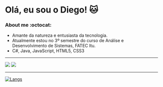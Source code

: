 # Olá, eu sou o Diego! :cat:

### About me    :octocat:
- Amante da natureza e entusiasta da tecnologia. 
- Atualmente estou no 3º semestre do curso de Análise e Desenvolvimento de Sistemas, FATEC Itu.
- C#, Java, JavaScript, HTML5, CSS3

___

[<img src="https://img.shields.io/badge/linkedin-%230077B5.svg?&style=for-the-badge&logo=linkedin&logoColor=white" />](https://www.linkedin.com/in/diego-gonzales-de-andrade-b9985892/)
[<img src = "https://img.shields.io/badge/WhatsApp-25D366?style=for-the-badge&logo=whatsapp&logoColor=white">](https://api.whatsapp.com/send?phone=5515981309774&text=diego)

___
[![Langs](https://github-readme-stats.vercel.app/api/top-langs/?username=diegonzales1&show_icons=true&theme=radical&layout=compact)](https://github.com/anuraghazra/github-readme-stats)
